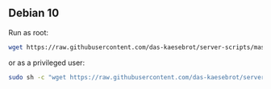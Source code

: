 ## Debian 10

Run as root:
```bash
wget https://raw.githubusercontent.com/das-kaesebrot/server-scripts/master/install-debian10.sh && chmod +x install-debian10.sh && ./install-debian10.sh && rm install-debian10.sh
```
or as a privileged user:
```bash
sudo sh -c "wget https://raw.githubusercontent.com/das-kaesebrot/server-scripts/master/install-debian10.sh && chmod +x install-debian10.sh && ./install-debian10.sh && rm install-debian10.sh"
```